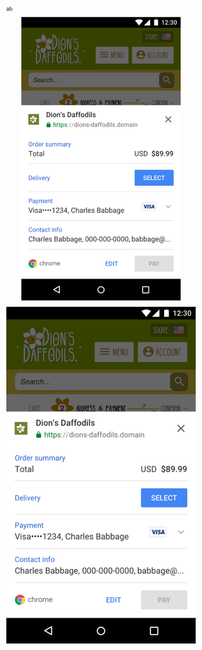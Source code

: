 ab

<div class="attempt-left">
  <figure>
    <img src="../../../en/fundamentals/payments/images/state01-receipt-view.png" alt="This is an example of the 'receipt' view" data-src-original="images/state01-receipt-view.png">
  </figure>
</div>

![foo](../../../en/fundamentals/payments/images/state01-receipt-view.png)

